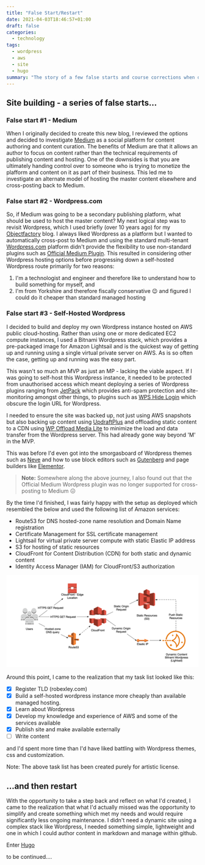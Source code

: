 ```yaml
---
title: "False Start/Restart"
date: 2021-04-03T18:46:57+01:00
draft: false
categories:
  - technology
tags:
  - wordpress
  - aws
  - site
  - hugo
summary: "The story of a few false starts and course corrections when developing this site followed ultimately by an epiphany leading to a final restart"
---
```


## Site building - a series of false starts...
### False start #1 - Medium
When I originally decided to create this new blog, I reviewed the options and decided to investigate [Medium](https://medium.com) as a social platform for content authoring and content curation. The benefits of Medium are that it allows an author to focus on content rather than the technical requirements of publishing content and hosting. One of the downsides is that you are ultimately handing control over to someone who is trying to monetize the plafform and content on it as part of their business. This led me to investigate an alternate model of hosting the master content elsewhere and cross-posting back to Medium.

### False start #2 - Wordpress.com
So, if Medium was going to be a secondary publishing platform, what should be used to host the master content? My next logical step was to revisit Wordpress, which I used briefly (over 10 years ago) for my [Objectfactory](https://objectfactory.wordpress.com "Objectfactory Blog") blog. I always liked Wordpress as a platform but I wanted to automatically cross-post to Medium and using the standard multi-tenant [Wordpress.com]("https://wordpress.com") platform didn't provide the flexibility to use non-standard plugins such as [Official Medium Plugin]("https://wordpress.org/plugins/medium/"). This resulted in considering other Wordpress hosting options before progressing down a self-hosted Wordpress route primarily for two reasons:
1. I'm a technologist and engineer and therefore like to understand how to build something for myself, and
2. I'm from Yorkshire and therefore fiscally conservative :wink: and figured I could do it cheaper than standard managed hosting

### False start #3 - Self-Hosted Wordpress
I decided to build and deploy my own Wordpress instance hosted on AWS public cloud-hosting. Rather than using one or more dedicated EC2 compute instances, I used a Bitnami Wordpress stack, which provides a pre-packaged image for Amazon Lightsail and is the quickest way of getting up and running using a single virtual private server on AWS. As is so often the case, getting up and running was the easy part.

This wasn't so much an MVP as just an MP - lacking the viable aspect. If I was going to self-host this Wordpress instance, it needed to be protected from unauthorised access which meant deploying a series of Wordpress plugins ranging from [JetPack](https://en-gb.wordpress.org/plugins/jetpack/) which provides anti-spam protection and site-monitoring amongst other things, to plugins such as [WPS Hide Login](https://en-gb.wordpress.org/plugins/wps-hide-login/) which obscure the login URL for Wordpress.

I needed to ensure the site was backed up, not just using AWS snapshots but also backing up content using [UpdraftPlus](https://en-gb.wordpress.org/plugins/updraftplus/) and offloading static content to a CDN using [WP Offload Media Lite](https://en-gb.wordpress.org/plugins/amazon-s3-and-cloudfront/) to minimize the load and data transfer from the Wordpress server. This had already gone way beyond 'M' in the MVP.

This was before I'd even got into the smorgasboard of Wordpress themes such as [Neve](https://themeisle.com/themes/neve/) and how to use block editors such as [Gutenberg](https://wordpress.org/gutenberg/) and page builders like [Elementor](https://elementor.com).

> **Note:** Somewhere along the above journey, I also found out that the Official Medium Wordpress plugin was no longer supported for cross-posting to Medium :confounded:

By the time I'd finished, I was fairly happy with the setup as deployed which resembled the below and used the following list of Amazon services:
- Route53 for DNS hosted-zone name resolution and Domain Name registration
- Certificate Management for SSL certificate management
- Lightsail for virtual private server compute with static Elastic IP address
- S3 for hosting of static resources
- CloudFront for Content Distribution (CDN) for both static and dynamic content
- Identity Access Manager (IAM) for CloudFront/S3 authorization

![AWS Self-Hosted Wordpress](aws-self-hosted-wordpress.png)

Around this point, I came to the realization that my task list looked like this:
- [x] Register TLD (robexley.com)
- [x] Build a self-hosted wordpress instance more cheaply than available managed hosting.
- [x] Learn about Wordpress
- [x] Develop my knowledge and experience of AWS and some of the services available
- [x] Publish site and make available externally
- [ ] Write content

and I'd spent more time than I'd have liked battling with Wordpress themes, css and customization.

Note: The above task list has been created purely for artistic license.

## ...and then restart
With the opportunity to take a step back and reflect on what I'd created, I came to the realization that what I'd actually missed was the opportunity to simplify and create something which met my needs and would require significantly less ongoing maintenance. I didn't need a dynamic site using a complex stack like Wordpress, I needed something simple, lightweight and one in which I could author content in markdown and manage within github.

Enter [Hugo](https://gohugo.io)

to be continued....
